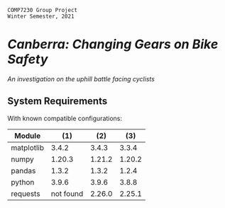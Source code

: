     COMP7230 Group Project
    Winter Semester, 2021

# _Canberra: Changing Gears on Bike Safety_
_An investigation on the uphill battle facing cyclists_

## System Requirements

With known compatible configurations:

| Module | (1) | (2) | (3) |
|--------|--------|--------|--------|
| matplotlib | 3.4.2 | 3.4.3 | 3.3.4 |
| numpy | 1.20.3 | 1.21.2 | 1.20.2 |
| pandas | 1.3.2 | 1.3.2 | 1.2.4 |
| python | 3.9.6 | 3.9.6 | 3.8.8 |
| requests | not found | 2.26.0 | 2.25.1 |
